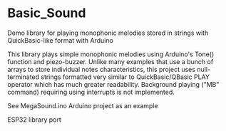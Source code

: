 # Basic_Sound
Demo library for playing monophonic melodies stored in strings with QuickBasic-like format with Arduino

This library plays simple monophonic melodies using Arduino's Tone() function and piezo-buzzer. Unlike many examples that use a bunch of arrays to store individual notes characteristics, this project uses null-terminated strings formatted very similar to QuickBasic/QBasic PLAY operator which has much greater readability. Background playing ("MB" command) requiring using interrupts is not implemented.

See MegaSound.ino Arduino project as an example

ESP32 library port
